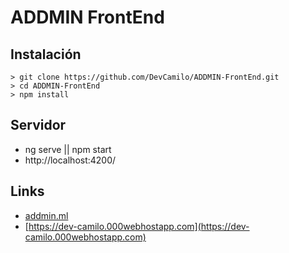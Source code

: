 # ADDMIN FrontEnd

## Instalación
```
> git clone https://github.com/DevCamilo/ADDMIN-FrontEnd.git
> cd ADDMIN-FrontEnd
> npm install
```

## Servidor
- ng serve || npm start
- http://localhost:4200/

## Links
- [addmin.ml](http://addmin.ml/)
- [https://dev-camilo.000webhostapp.com](https://dev-camilo.000webhostapp.com)
